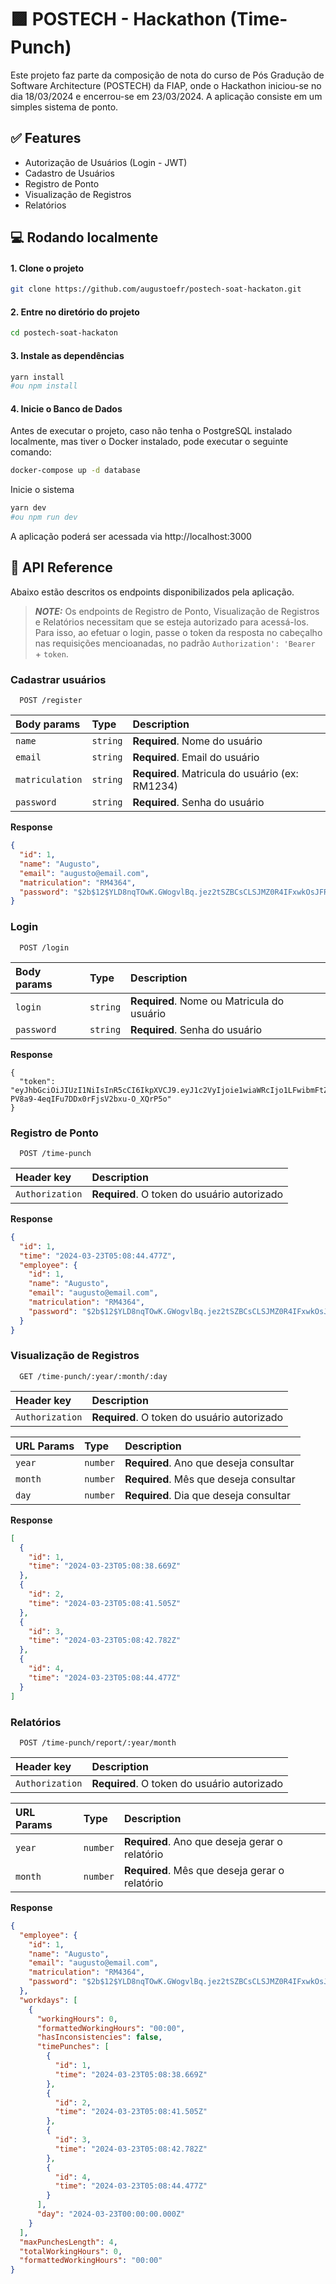 
# 🟪 POSTECH - Hackathon (Time-Punch)

Este projeto faz parte da composição de nota do curso de Pós Gradução de Software Architecture (POSTECH) da FIAP, onde o Hackathon iniciou-se no dia 18/03/2024 e encerrou-se em 23/03/2024. A aplicação consiste em um simples sistema de ponto.

## ✅ Features

- Autorização de Usuários (Login - JWT)
- Cadastro de Usuários
- Registro de Ponto
- Visualização de Registros
- Relatórios

## 💻 Rodando localmente

#### 1. Clone o projeto

```bash
git clone https://github.com/augustoefr/postech-soat-hackaton.git
```

#### 2. Entre no diretório do projeto

```bash
cd postech-soat-hackaton
```

#### 3. Instale as dependências

```bash
yarn install
#ou npm install
```

#### 4. Inicie o Banco de Dados
Antes de executar o projeto, caso não tenha o PostgreSQL instalado localmente, mas tiver o Docker instalado, pode executar o seguinte comando:

```bash
docker-compose up -d database
```

Inicie o sistema

```bash
yarn dev
#ou npm run dev
```

A aplicação poderá ser acessada via http://localhost:3000

## 🚀 API Reference

Abaixo estão descritos os endpoints disponibilizados pela aplicação.

> **_NOTE:_** Os endpoints de Registro de Ponto, Visualização de Registros e Relatórios necessitam que se esteja autorizado para acessá-los. Para isso, ao efetuar o login, passe o token da resposta no cabeçalho nas requisições mencioanadas, no padrão `Authorization': 'Bearer ` + `token`.

### Cadastrar usuários

```
  POST /register
```

| Body params | Type     | Description                |
| :-------- | :------- | :------------------------- |
| `name` | `string` | **Required**. Nome do usuário |
| `email` | `string` | **Required**. Email do usuário |
| `matriculation` | `string` | **Required**. Matricula do usuário (ex: RM1234) |
| `password` | `string` | **Required**. Senha do usuário |

**Response**

```json
{
  "id": 1,
  "name": "Augusto",
  "email": "augusto@email.com",
  "matriculation": "RM4364",
  "password": "$2b$12$YLD8nqTOwK.GWogvlBq.jez2tSZBCsCLSJMZ0R4IFxwkOsJFRnsdS"
}
```


### Login

```
  POST /login
```

| Body params | Type     | Description                       |
| :-------- | :------- | :-------------------------------- |
| `login`      | `string` | **Required**. Nome ou Matricula do usuário |
| `password` | `string` | **Required**. Senha do usuário |

**Response**

```
{
  "token": "eyJhbGciOiJIUzI1NiIsInR5cCI6IkpXVCJ9.eyJ1c2VyIjoie1wiaWRcIjo1LFwibmFtZVwiOlwiQXVndXN0b1wiLFwiZW1haWxcIjpcImF1Z3VzdG9lZnJAZ21haWwuY29tXCIsXCJtYXRyaWN1bGF0aW9uXCI6XCJSTTE1NDhcIixcInBhc3N3b3JkXCI6XCIkMmIkMTIkWUxEOG5xVE93Sy5HV29ndmxCcS5qZXoydFNaQkNzQ0xTSk1aMFI0SUZ4d2tPc0pGUm5zZFNcIn0iLCJpYXQiOjE3MTEzNDMzMDIsImV4cCI6MTcxMTM0NjkwMn0.mEu4iOD-PV8a9-4eqIFu7DDx0rFjsV2bxu-O_XQrP5o"
}
```

### Registro de Ponto

```
  POST /time-punch
```

| Header key | Description                      |
| :--------- | :-------------------------------- |
| `Authorization`  | **Required**. O token do usuário autorizado |


**Response**

```json
{
  "id": 1,
  "time": "2024-03-23T05:08:44.477Z",
  "employee": {
    "id": 1,
    "name": "Augusto",
    "email": "augusto@email.com",
    "matriculation": "RM4364",
    "password": "$2b$12$YLD8nqTOwK.GWogvlBq.jez2tSZBCsCLSJMZ0R4IFxwkOsJFRnsdS"
  }
}
```

### Visualização de Registros

```
  GET /time-punch/:year/:month/:day
```

| Header key | Description                      |
| :--------- | :-------------------------------- |
| `Authorization`  | **Required**. O token do usuário autorizado |

| URL Params | Type     | Description                       |
| :--------  | :------- | :-------------------------------- |
| `year`     | `number` | **Required**. Ano que deseja consultar |
| `month`    | `number` | **Required**. Mês que deseja consultar |
| `day`      | `number` | **Required**. Dia que deseja consultar |


**Response**

```json
[
  {
    "id": 1,
    "time": "2024-03-23T05:08:38.669Z"
  },
  {
    "id": 2,
    "time": "2024-03-23T05:08:41.505Z"
  },
  {
    "id": 3,
    "time": "2024-03-23T05:08:42.782Z"
  },
  {
    "id": 4,
    "time": "2024-03-23T05:08:44.477Z"
  }
]
```

### Relatórios

```
  POST /time-punch/report/:year/month
```

| Header key | Description                      |
| :--------- | :-------------------------------- |
| `Authorization`  | **Required**. O token do usuário autorizado |

| URL Params | Type     | Description                       |
| :--------  | :------- | :-------------------------------- |
| `year`     | `number` | **Required**. Ano que deseja gerar o relatório |
| `month`    | `number` | **Required**. Mês que deseja gerar o relatório |


**Response**

```json
{
  "employee": {
    "id": 1,
    "name": "Augusto",
    "email": "augusto@email.com",
    "matriculation": "RM4364",
    "password": "$2b$12$YLD8nqTOwK.GWogvlBq.jez2tSZBCsCLSJMZ0R4IFxwkOsJFRnsdS"
  },
  "workdays": [
    {
      "workingHours": 0,
      "formattedWorkingHours": "00:00",
      "hasInconsistencies": false,
      "timePunches": [
        {
          "id": 1,
          "time": "2024-03-23T05:08:38.669Z"
        },
        {
          "id": 2,
          "time": "2024-03-23T05:08:41.505Z"
        },
        {
          "id": 3,
          "time": "2024-03-23T05:08:42.782Z"
        },
        {
          "id": 4,
          "time": "2024-03-23T05:08:44.477Z"
        }
      ],
      "day": "2024-03-23T00:00:00.000Z"
    }
  ],
  "maxPunchesLength": 4,
  "totalWorkingHours": 0,
  "formattedWorkingHours": "00:00"
}
```
